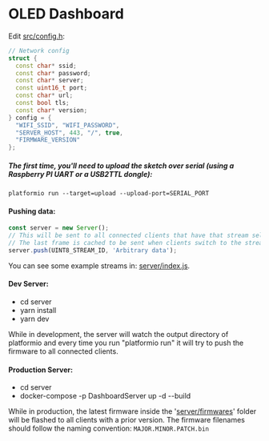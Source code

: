 OLED Dashboard
==============

Edit [src/config.h](src/config.h):
```c++
// Network config
struct {
  const char* ssid;
  const char* password;
  const char* server;
  const uint16_t port;
  const char* url;
  const bool tls;
  const char* version;
} config = {
  "WIFI_SSID", "WIFI_PASSWORD",
  "SERVER_HOST", 443, "/", true,
  "FIRMWARE_VERSION"
};
```

##### The first time, you'll need to upload the sketch over serial (using a Raspberry PI UART or a USB2TTL dongle):
`platformio run --target=upload --upload-port=SERIAL_PORT`

#### Pushing data:

```js
const server = new Server();
// This will be sent to all connected clients that have that stream selected
// The last frame is cached to be sent when clients switch to the stream
server.push(UINT8_STREAM_ID, 'Arbitrary data');
```

You can see some example streams in: [server/index.js](server/index.js).

#### Dev Server:

- cd server
- yarn install
- yarn dev

While in development, the server will watch the output directory of platformio and every time you run "platformio run" it will try to push the firmware to all connected clients.


#### Production Server:

- cd server
- docker-compose -p DashboardServer up -d --build

While in production, the latest firmware inside the '[server/firmwares](server/firmwares)' folder will be flashed to all clients with a prior version. The firmware filenames should follow the naming convention: `MAJOR.MINOR.PATCH.bin`
